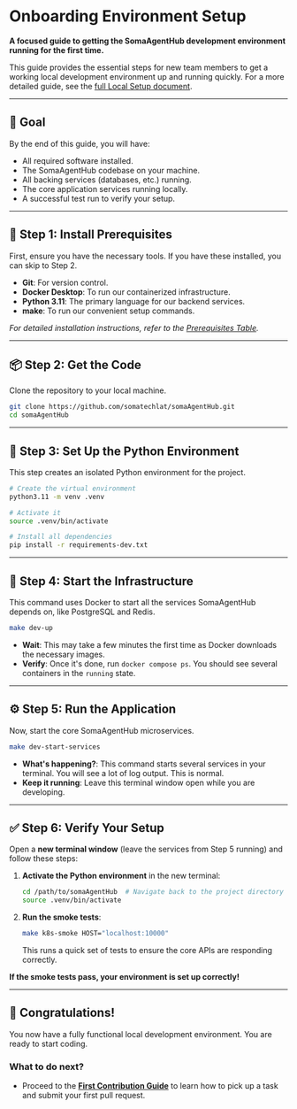 # Onboarding Environment Setup

**A focused guide to getting the SomaAgentHub development environment running for the first time.**

This guide provides the essential steps for new team members to get a working local development environment up and running quickly. For a more detailed guide, see the [full Local Setup document](../development-manual/local-setup.md).

---

## 🎯 Goal

By the end of this guide, you will have:
- All required software installed.
- The SomaAgentHub codebase on your machine.
- All backing services (databases, etc.) running.
- The core application services running locally.
- A successful test run to verify your setup.

---

## 🚀 Step 1: Install Prerequisites

First, ensure you have the necessary tools. If you have these installed, you can skip to Step 2.

- **Git**: For version control.
- **Docker Desktop**: To run our containerized infrastructure.
- **Python 3.11**: The primary language for our backend services.
- **make**: To run our convenient setup commands.

*For detailed installation instructions, refer to the [Prerequisites Table](../development-manual/local-setup.md#prerequisites).*

---

## 📦 Step 2: Get the Code
Clone the repository to your local machine.

```bash
git clone https://github.com/somatechlat/somaAgentHub.git
cd somaAgentHub
```

---

## 🐍 Step 3: Set Up the Python Environment
This step creates an isolated Python environment for the project.

```bash
# Create the virtual environment
python3.11 -m venv .venv

# Activate it
source .venv/bin/activate

# Install all dependencies
pip install -r requirements-dev.txt
```

---

## 🐳 Step 4: Start the Infrastructure
This command uses Docker to start all the services SomaAgentHub depends on, like PostgreSQL and Redis.

```bash
make dev-up
```
- **Wait**: This may take a few minutes the first time as Docker downloads the necessary images.
- **Verify**: Once it's done, run `docker compose ps`. You should see several containers in the `running` state.

---

## ⚙️ Step 5: Run the Application
Now, start the core SomaAgentHub microservices.

```bash
make dev-start-services
```
- **What's happening?**: This command starts several services in your terminal. You will see a lot of log output. This is normal.
- **Keep it running**: Leave this terminal window open while you are developing.

---

## ✅ Step 6: Verify Your Setup
Open a **new terminal window** (leave the services from Step 5 running) and follow these steps:

1.  **Activate the Python environment** in the new terminal:
    ```bash
    cd /path/to/somaAgentHub  # Navigate back to the project directory
    source .venv/bin/activate
    ```

2.  **Run the smoke tests**:
    ```bash
    make k8s-smoke HOST="localhost:10000"
    ```
    This runs a quick set of tests to ensure the core APIs are responding correctly.

**If the smoke tests pass, your environment is set up correctly!**

---

## 🎉 Congratulations!

You now have a fully functional local development environment. You are ready to start coding.

### What to do next?
- Proceed to the [**First Contribution Guide**](./first-contribution.md) to learn how to pick up a task and submit your first pull request.
```